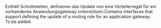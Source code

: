 <Namespace Name="Microsoft.Azure.Management.Network.Fluent.ApplicationGatewayRequestRoutingRule.UpdateDefinition">
  <Docs>
    <summary><span data-ttu-id="50c26-101">Enthält Schnittstellen, definieren das Update von eine Verteilerregel für ein vorhandenes Anwendungsgateway unterstützen.</span><span class="sxs-lookup"><span data-stu-id="50c26-101">Contains interfaces that support defining the update of a routing rule for an application gateway.</span></span></summary> 
    <remarks>To be added.</remarks>
  </Docs>
</Namespace>
